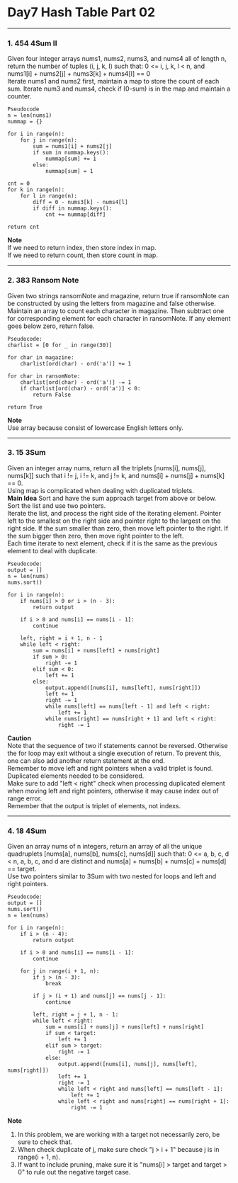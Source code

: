 # Day7 Hash Table Part 02

---

### 1. 454 4Sum II  
Given four integer arrays nums1, nums2, nums3, and nums4 all of length n, return the number of tuples (i, j, k, l) such that: 0 <= i, j, k, l < n, and nums1[i] + nums2[j] + nums3[k] + nums4[l] == 0  
Iterate nums1 and nums2 first, maintain a map to store the count of each sum. Iterate num3 and nums4, check if (0-sum) is in the map and maintain a counter.  

```
Pseudocode
n = len(nums1)
nummap = {}

for i in range(n):
    for j in range(n):
        sum = nums1[i] + nums2[j]
        if sum in nummap.keys():
            nummap[sum] += 1
        else:
            nummap[sum] = 1

cnt = 0
for k in range(n):
    for l in range(n):
        diff = 0 - nums3[k] - nums4[l]
        if diff in nummap.keys():
            cnt += nummap[diff]

return cnt
```
**Note**  
If we need to return index, then store index in map.  
If we need to return count, then store count in map.

---

### 2. 383 Ransom Note  
Given two strings ransomNote and magazine, return true if ransomNote can be constructed by using the letters from magazine and false otherwise.  
Maintain an array to count each character in magazine. Then subtract one for corresponding element for each character in ransomNote. If any element goes below zero, return false.  

```
Pseudocode:
charlist = [0 for _ in range(30)]

for char in magazine:
    charlist[ord(char) - ord('a')] += 1

for char in ransomNote:
    charlist[ord(char) - ord('a')] -= 1
    if charlist[ord(char) - ord('a')] < 0:
        return False

return True
```
**Note**  
Use array because consist of lowercase English letters only.  

---

### 3. 15 3Sum  
Given an integer array nums, return all the triplets [nums[i], nums[j], nums[k]] such that i != j, i != k, and j != k, and nums[i] + nums[j] + nums[k] == 0.  
Using map is complicated when dealing with duplicated triplets.  
**Main Idea** Sort and have the sum approach target from above or below.  
Sort the list and use two pointers.  
Iterate the list, and process the right side of the iterating element. Pointer left to the smallest on the right side and pointer right to the largest on the right side. If the sum smaller than zero, then move left pointer to the right. If the sum bigger then zero, then move right pointer to the left.  
Each time iterate to next element, check if it is the same as the previous element to deal with duplicate.  

```
Pseudocode:
output = []
n = len(nums)
nums.sort()

for i in range(n):
    if nums[i] > 0 or i > (n - 3):
        return output
    
    if i > 0 and nums[i] == nums[i - 1]:
        continue

    left, right = i + 1, n - 1
    while left < right:
        sum = nums[i] + nums[left] + nums[right]
        if sum > 0:
            right -= 1
        elif sum < 0:
            left += 1
        else:
            output.append([nums[i], nums[left], nums[right]])
            left += 1
            right -= 1
            while nums[left] == nums[left - 1] and left < right:
                left += 1
            while nums[right] == nums[right + 1] and left < right:
                right -= 1
```
**Caution**  
Note that the sequence of two if statements cannot be reversed. Otherwise the for loop may exit without a single execution of return. To prevent this, one can also add another return statement at the end.  
Remember to move left and right pointers when a valid triplet is found. Duplicated elements needed to be considered.  
Make sure to add "left < right" check when processing duplicated element when moving left and right pointers, otherwise it may cause index out of range error.  
Remember that the output is triplet of elements, not indexs.  

---

### 4. 18 4Sum
Given an array nums of n integers, return an array of all the unique quadruplets [nums[a], nums[b], nums[c], nums[d]] such that: 0 <= a, b, c, d < n, a, b, c, and d are distinct and nums[a] + nums[b] + nums[c] + nums[d] == target.  
Use two pointers similar to 3Sum with two nested for loops and left and right pointers.  

```
Pseudocode:
output = []
nums.sort()
n = len(nums)

for i in range(n):
    if i > (n - 4):
        return output
    
    if i > 0 and nums[i] == nums[i - 1]:
        continue

    for j in range(i + 1, n):
        if j > (n - 3):
            break
        
        if j > (i + 1) and nums[j] == nums[j - 1]:
            continue
        
        left, right = j + 1, n - 1:
        while left < right:
            sum = nums[i] + nums[j] + nums[left] + nums[right]
            if sum < target:
                left += 1
            elif sum > target:
                right -= 1
            else:
                output.append([nums[i], nums[j], nums[left], nums[right]])
                left += 1
                right -= 1
                while left < right and nums[left] == nums[left - 1]:
                    left += 1
                while left < right and nums[right] == nums[right + 1]:
                    right -= 1
```
**Note**  
1. In this problem, we are working with a target not necessarily zero, be sure to check that.  
2. When check duplicate of j, make sure check "j > i + 1" because j is in range(i + 1, n).  
3. If want to include pruning, make sure it is "nums[i] > target and target > 0" to rule out the negative target case.  